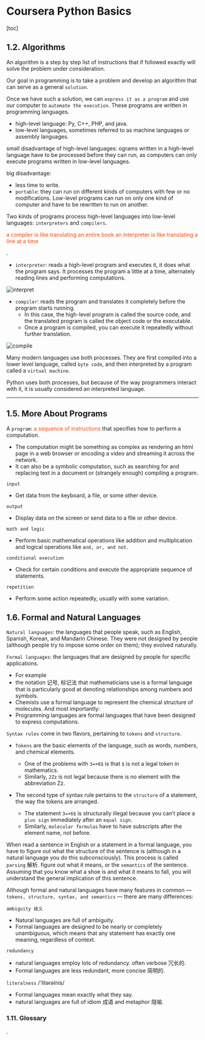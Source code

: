 # Coursera Python Basics

[toc]

## 1.2. Algorithms
An algorithm is a step by step list of instructions that if followed exactly will solve the problem under consideration.

Our goal in programming is to take a problem and develop an algorithm that can serve as a general `solution`.

Once we have such a solution, we can `express it as a program` and use our computer to `automate the execution`. These programs are written in programming languages.

- high-level language: Py, C++, PHP, and java.
- low-level languages, sometimes referred to as machine languages or assembly languages.

small disadvantage of high-level languages: ograms written in a high-level language have to be processed before they can run, as computers can only execute programs written in low-level languages.

big disadvantage:
- less time to write.
- `portable`: they can run on different kinds of computers with few or no modifications. Low-level programs can run on only one kind of computer and have to be rewritten to run on another.


Two kinds of programs process high-level languages into low-level languages: `interpreters` and `compilers`.

<font color=OrangeRed>
a compiler is like translating an entire book
an interpreter is like translating a line at a time
</font>

.

  - `interpreter`: reads a high-level program and executes it, it does what the program says. It processes the program a little at a time, alternately reading lines and performing computations.

![interpret](https://i.imgur.com/LdHxnK0.png)

  - `compiler`: reads the program and translates it completely before the program starts running.
    - In this case, the high-level program is called the source code, and the translated program is called the object code or the executable.
    - Once a program is compiled, you can execute it repeatedly without further translation.

![compile](https://i.imgur.com/tPi5EhN.png)

Many modern languages use both processes. They are first compiled into a lower level language, called `byte code`, and then interpreted by a program called a `virtual machine`.

Python uses both processes, but because of the way programmers interact with it, it is usually considered an interpreted language.

---

## 1.5. More About Programs
A `program`: <font color=OrangeRed> a sequence of instructions </font> that specifies how to perform a computation.
  - The computation might be something as complex as rendering an html page in a web browser or encoding a video and streaming it across the network.
  - It can also be a symbolic computation, such as searching for and replacing text in a document or (strangely enough) compiling a program.

`input`
- Get data from the keyboard, a file, or some other device.

`output`
- Display data on the screen or send data to a file or other device.

`math and logic`
- Perform basic mathematical operations like addition and multiplication and logical operations like `and, or, and not`.

`conditional execution`
- Check for certain conditions and execute the appropriate sequence of statements.

`repetition`
- Perform some action repeatedly, usually with some variation.


## 1.6. Formal and Natural Languages
`Natural languages`: the languages that people speak, such as English, Spanish, Korean, and Mandarin Chinese. They were not designed by people (although people try to impose some order on them); they evolved naturally.

`Formal languages`: the languages that are designed by people for specific applications.
  - For example
  - the notation 记号, 标记法 that mathematicians use is a formal language that is particularly good at denoting relationships among numbers and symbols.
  - Chemists use a formal language to represent the chemical structure of molecules. And most importantly:
  - Programming languages are formal languages that have been designed to express computations.

`Syntax rules` come in two flavors, pertaining to `tokens` and `structure`.

  - `Tokens` are the basic elements of the language, such as words, numbers, and chemical elements.
    - One of the problems with `3=+6$` is that `$` is not a legal token in mathematics.
    - Similarly, `2Zz` is not legal because there is no element with the abbreviation Zz.

  - The second type of syntax rule pertains to the `structure` of a statement, the way the tokens are arranged.
    - The statement `3=+6$` is structurally illegal because you can’t place a `plus sign` immediately after an `equal sign`.
    - Similarly, `molecular formulas` have to have subscripts after the element name, not before.

When read a sentence in English or a statement in a formal language, you have to figure out what the structure of the sentence is (although in a natural language you do this subconsciously). This process is called `parsing` 解析. figure out what it means, or the `semantics` of the sentence. Assuming that you know what a shoe is and what it means to fall, you will understand the general implication of this sentence.

Although formal and natural languages have many features in common — `tokens, structure, syntax, and semantics` — there are many differences:

`ambiguity 歧义`
- Natural languages are full of ambiguity.
- Formal languages are designed to be nearly or completely unambiguous, which means that any statement has exactly one meaning, regardless of context.


`redundancy`
- natural languages employ lots of redundancy. often verbose 冗长的.
- Formal languages are less redundant, more concise 简明的.

`literalness` /'litərəlnis/
- Formal languages mean exactly what they say.
- natural languages are full of idiom 成语 and metaphor 隐喻.

### 1.11. Glossary














.
